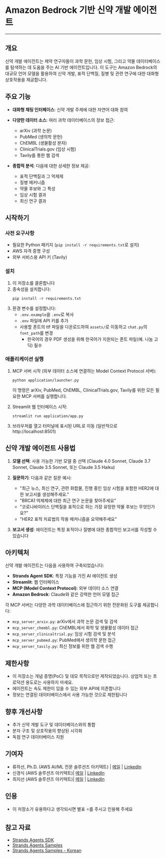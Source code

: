 <h1 align="left"><b>Amazon Bedrock 기반 신약 개발 에이전트</b></h1>

- - -

## 개요

신약 개발 에이전트는 제약 연구자들이 과학 문헌, 임상 시험, 그리고 약물 데이터베이스를 탐색하는 데 도움을 주는 AI 기반 에이전트입니다. 이 도구는 Amazon Bedrock의 대규모 언어 모델을 활용하여 신약 개발, 표적 단백질, 질병 및 관련 연구에 대한 대화형 상호작용을 제공합니다.

## 주요 기능

- **대화형 채팅 인터페이스**: 신약 개발 주제에 대한 자연어 대화 참여
- **다양한 데이터 소스**: 여러 과학 데이터베이스의 정보 접근:
  - arXiv (과학 논문)
  - PubMed (생의학 문헌)
  - ChEMBL (생물활성 분자)
  - ClinicalTrials.gov (임상 시험)
  - Tavily를 통한 웹 검색

- **종합적 분석**: 다음에 대한 상세한 정보 제공:
  - 표적 단백질과 그 억제제
  - 질병 메커니즘
  - 약물 후보와 그 특성
  - 임상 시험 결과
  - 최신 연구 결과

## 시작하기

### 사전 요구사항
- 필요한 Python 패키지 (`pip install -r requirements.txt`로 설치)
- AWS 자격 증명 구성
- 외부 서비스용 API 키 (Tavily)

### 설치

1. 이 저장소를 클론합니다
2. 종속성을 설치합니다:
   ```
   pip install -r requirements.txt
   ```
3. 환경 변수를 설정합니다:
   - `.env.example`을 `.env`로 복사
   - `.env` 파일에 API 키를 추가
   - 사용할 폰트의 ttf 파일을 다운로드하여 `assets/`로 이동하고 `chat.py`의 `font_path`를 변경
      - 한국어의 경우 PDF 생성을 위해 한국어가 지원되는 폰트 파일(예. 나눔 고딕) 필수

### 애플리케이션 실행

1. MCP 서버 시작 (외부 데이터 소스에 연결하는 Model Context Protocol 서버):
   ```
   python application/launcher.py
   ```
   이 명령은 arXiv, PubMed, ChEMBL, ClinicalTrials.gov, Tavily를 위한 모든 필요한 MCP 서버를 실행합니다.

2. Streamlit 웹 인터페이스 시작:
   ```
   streamlit run application/app.py
   ```

3. 브라우저를 열고 터미널에 표시된 URL로 이동 (일반적으로 http://localhost:8501)

## 신약 개발 에이전트 사용법

1. **모델 선택**: 사용 가능한 기반 모델 중 선택 (Claude 4.0 Sonnet, Claude 3.7 Sonnet, Claude 3.5 Sonnet, 또는 Claude 3.5 Haiku)

2. **질문하기**: 다음과 같은 질문 예시:
   - "최근 뉴스, 최신 연구, 관련 화합물, 진행 중인 임상 시험을 포함한 HER2에 대한 보고서를 생성해주세요."
   - "BRCA1 억제제에 대한 최근 연구 논문을 찾아주세요"
   - "코로나바이러스 단백질을 표적으로 하는 가장 유망한 약물 후보는 무엇인가요?"
   - "HER2 표적 치료법의 작용 메커니즘을 요약해주세요"
   
3. **보고서 생성**: 에이전트는 특정 표적이나 질병에 대한 종합적인 보고서를 작성할 수 있습니다

## 아키텍처

신약 개발 에이전트는 다음을 사용하여 구축되었습니다:

- **Strands Agent SDK**: 특정 기능을 가진 AI 에이전트 생성
- **Streamlit**: 웹 인터페이스
- **MCP (Model Context Protocol)**: 외부 데이터 소스 연결
- **Amazon Bedrock**: Claude와 같은 강력한 언어 모델 접근

각 MCP 서버는 다양한 과학 데이터베이스에 접근하기 위한 전문화된 도구를 제공합니다:
- `mcp_server_arxiv.py`: arXiv에서 과학 논문 검색 및 검색
- `mcp_server_chembl.py`: ChEMBL에서 화학 및 생물활성 데이터 접근
- `mcp_server_clinicaltrial.py`: 임상 시험 검색 및 분석
- `mcp_server_pubmed.py`: PubMed에서 생의학 문헌 접근
- `mcp_server_tavily.py`: 최신 정보를 위한 웹 검색 수행

## 제한사항
- 이 저장소는 개념 증명(PoC) 및 데모 목적으로만 제작되었습니다. 상업적 또는 프로덕션 용도로는 사용하지 마세요.
- 에이전트는 속도 제한이 있을 수 있는 외부 API에 의존합니다
- 정보는 연결된 데이터베이스에서 사용 가능한 것으로 제한됩니다

## 향후 개선사항
- 추가 신약 개발 도구 및 데이터베이스와의 통합
- 분자 구조 및 상호작용의 향상된 시각화
- 독점 연구 데이터베이스 지원

## 기여자
- 류하선, Ph.D. (AWS AI/ML 전문 솔루션즈 아키텍트) | [메일](mailto:hasunyu@amazon.com) | [LinkedIn](https://www.linkedin.com/in/hasunyu/)
- 신경식 (AWS 솔루션즈 아키텍트)| [메일](mailto:kyungss@amazon.com) | [LinkedIn](https://www.linkedin.com/in/shinks)
- 최지선 (AWS 솔루션즈 아키텍트)| [메일](mailto:jschoii@amazon.com) | [LinkedIn](https://www.linkedin.com/in/jschoii/)

## 인용
- 이 저장소가 유용하다고 생각되시면 별표 ⭐를 주시고 인용해 주세요

## 참고 자료
- [Strands Agents SDK](https://strandsagents.com/0.1.x/)
- [Strands Agents Samples](https://github.com/strands-agents/samples/tree/main)
- [Strands Agents Samples - Korean](https://github.com/kyopark2014/strands-agent)
